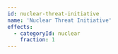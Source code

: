 ```yaml
---
id: nuclear-threat-initiative
name: 'Nuclear Threat Initiative'
effects:
  - categoryId: nuclear
    fraction: 1
---
```

